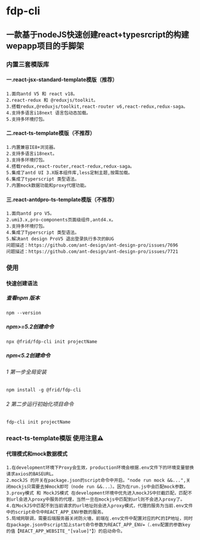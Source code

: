# fdp-cli
## 一款基于nodeJS快速创建react+typesrcript的构建wepapp项目的手脚架
### 内置三套模版库

#### 一.react-jsx-standard-template模版（推荐）
    1.面向antd V5 和 react v18。
    2.react-redux 和 @reduxjs/toolkit。
    3.搭载redux,@reduxjs/toolkit,react-router v6,react-redux,redux-saga。
    4.支持多语言i18next 语言包动态加载。
    5.支持多环境打包。

#### 二.react-ts-template模版（不推荐）
    1.内置兼容IE8+浏览器。
    2.支持多语言i18next。
    3.支持多环境打包。
    4.搭载redux,react-router,react-redux,redux-saga。
    5.集成了antd UI 3.X版本组件库,less定制主题,按需加载。
    6.集成了typerscript 类型语法。
    7.内置mock数据功能和proxy代理功能。


#### 三.react-antdpro-ts-template模版（不推荐）
    1.面向antd pro V5。
    2.umi3.x,pro-components页面级组件,antd4.x。
    3.支持多环境打包。
    4.集成了Typerscript 类型语法。
    5.解决ant design ProV5 退出登录执行多次的BUG 
    问题描述：https://github.com/ant-design/ant-design-pro/issues/7696
    问题描述：https://github.com/ant-design/ant-design-pro/issues/7721



### 使用
#### 快速创建语法
##### 查看npm 版本
```
npm --version
```
##### npm>=5.2创建命令
```node
npx @frid/fdp-cli init projectName
```
##### npm<5.2创建命令
###### 1 第一步全局安装
```node
npm install -g @frid/fdp-cli
```
###### 2 第二步运行初始化项目命令
```
fdp-cli init projectName
```
### react-ts-template模版 使用注意⚠️
#### 代理模式和mock数据模式
    1.在development环境下Proxy会生效，production环境会根据.env文件下的环境变量替换请求axios的BASEURL。
    2.mockJS 的开关在package.json的script命令中开启。"node run mock &&...",关闭mockjs只需要去掉mock即可（node run &&...）。因为在run.js中会匹配mock参数。
    3.proxy模式 和 MockJS模式 在development环境中优先进入mockJS中拦截匹配，匹配不到url会进入proxy中服务的代理，当然一旦在mockjs中匹配到url则不会进入proxy了。
    4.在MockJS中匹配不到当前请求的url地址则会进入proxy模式，代理的服务为当前.env文件中的script命令中REACT_APP_ENV参数的服务。
    5.局域网联调，需要后端服务器关闭防火墙，前端在.env文件中配置对应的PC的IP地址，同时在package.json中script加上start命令参数为REACT_APP_ENV=（.env配置的参数key的值【REACT_APP_WEBSITE_"[value]"】）的启动命令。



